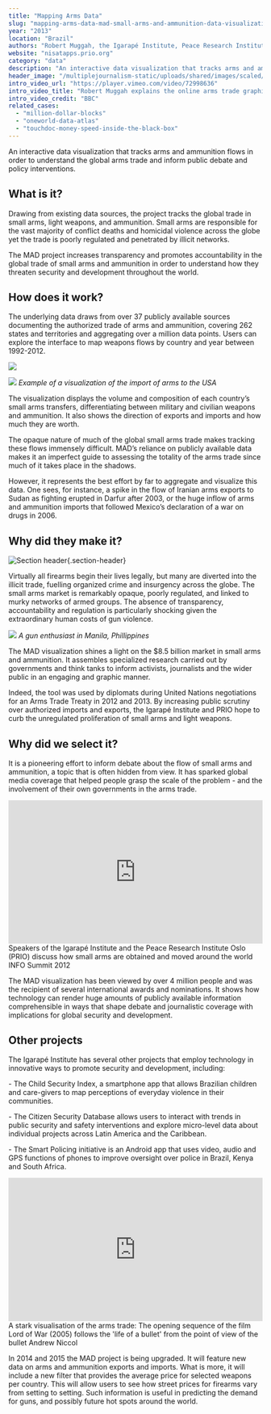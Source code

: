 ```yaml
---
title: "Mapping Arms Data"
slug: "mapping-arms-data-mad-small-arms-and-ammunition-data-visualization"
year: "2013"
location: "Brazil"
authors: "Robert Muggah, the Igarapé Institute, Peace Research Institute Oslo (PRIO)"
website: "nisatapps.prio.org"
category: "data"
description: "An interactive data visualization that tracks arms and ammunition flows in order to understand the global arms trade and inform public debate and policy interventions."
header_image: "/multiplejournalism-static/uploads/shared/images/scaled/header_image_extreme/185.jpg"
intro_video_url: "https://player.vimeo.com/video/72998636"
intro_video_title: "Robert Muggah explains the online arms trade graphic"
intro_video_credit: "BBC"
related_cases:
  - "million-dollar-blocks"
  - "oneworld-data-atlas"
  - "touchdoc-money-speed-inside-the-black-box"
---
```


An interactive data visualization that tracks arms and ammunition flows in order to understand the global arms trade and inform public debate and policy interventions.

## What is it?

Drawing from existing data sources, the project tracks the global trade in small arms, light weapons, and ammunition. Small arms are responsible for the vast majority of conflict deaths and homicidal violence across the globe yet the trade is poorly regulated and penetrated by illicit networks.

The MAD project increases transparency and promotes accountability in the global trade of small arms and ammunition in order to understand how they threaten security and development throughout the world.


## How does it work?

The underlying data draws from over 37 publicly available sources documenting the authorized trade of arms and ammunition, covering 262 states and territories and aggregating over a million data points. Users can explore the interface to map weapons flows by country and year between 1992-2012.

![](/multiplejournalism-static/uploads/shared/images/scaled/case_section_media/184.jpg)

![](/multiplejournalism-static/uploads/shared/images/scaled/case_section_media/183.jpg)
*Example of a visualization of the import of arms to the USA*

The visualization displays the volume and composition of each country’s small arms transfers, differentiating between military and civilian weapons and ammunition. It also shows the direction of exports and imports and how much they are worth.

The opaque nature of much of the global small arms trade makes tracking these flows immensely difficult. MAD’s reliance on publicly available data makes it an imperfect guide to assessing the totality of the arms trade since much of it takes place in the shadows.

However, it represents the best effort by far to aggregate and visualize this data. One sees, for instance, a spike in the flow of Iranian arms exports to Sudan as fighting erupted in Darfur after 2003, or the huge inflow of arms and ammunition imports that followed Mexico’s declaration of a war on drugs in 2006.


## Why did they make it?

![Section header](/multiplejournalism-static/uploads/shared/images/scaled/case_section/163.jpg){.section-header}

Virtually all firearms begin their lives legally, but many are diverted into the illicit trade, fuelling organized crime and insurgency across the globe. The small arms market is remarkably opaque, poorly regulated, and linked to murky networks of armed groups. The absence of transparency, accountability and regulation is particularly shocking given the extraordinary human costs of gun violence.

![](/multiplejournalism-static/uploads/shared/images/scaled/case_section_media/251.jpg)
*A gun enthusiast in Manila, Phillippines*

The MAD visualization shines a light on the $8.5 billion market in small arms and ammunition. It assembles specialized research carried out by governments and think tanks to inform activists, journalists and the wider public in an engaging and graphic manner.

Indeed, the tool was used by diplomats during United Nations negotiations for an Arms Trade Treaty in 2012 and 2013. By increasing public scrutiny over authorized imports and exports, the Igarapé Institute and PRIO hope to curb the unregulated proliferation of small arms and light weapons.


## Why did we select it?

It is a pioneering effort to inform debate about the flow of small arms and ammunition, a topic that is often hidden from view. It has sparked global media coverage that helped people grasp the scale of the problem - and the involvement of their own governments in the arms trade.

<div class="section-media">
  <div class="video-container" style="position: relative; padding-bottom: 56.25%; height: 0; overflow: hidden;">
    <iframe src="https://www.youtube.com/embed/75E7e2Sew4w" style="position: absolute; top: 0; left: 0; width: 100%; height: 100%;" frameborder="0" allow="autoplay; fullscreen; picture-in-picture" allowfullscreen></iframe>
  </div>
  <figcaption class="credits credits--right">
    <span class="credits__title">Speakers of the Igarapé Institute and the Peace Research Institute Oslo (PRIO) discuss how small arms are obtained and moved around the world</span> <span class="credits__meta">INFO Summit 2012</span>
  </figcaption>
</div>

The MAD visualization has been viewed by over 4 million people and was the recipient of several international awards and nominations. It shows how technology can render huge amounts of publicly available information comprehensible in ways that shape debate and journalistic coverage with implications for global security and development.


## Other projects

The Igarapé Institute has several other projects that employ technology in innovative ways to promote security and development, including:

- The Child Security Index, a smartphone app that allows Brazilian children and care-givers to map perceptions of everyday violence in their communities.

- The Citizen Security Database allows users to interact with trends in public security and safety interventions and explore micro-level data about individual projects across Latin America and the Caribbean.

- The Smart Policing initiative is an Android app that uses video, audio and GPS functions of phones to improve oversight over police in Brazil, Kenya and South Africa.

<div class="section-media">
  <div class="video-container" style="position: relative; padding-bottom: 56.25%; height: 0; overflow: hidden;">
    <iframe src="https://www.youtube.com/embed/8LUEiKs2UAo" style="position: absolute; top: 0; left: 0; width: 100%; height: 100%;" frameborder="0" allow="autoplay; fullscreen; picture-in-picture" allowfullscreen></iframe>
  </div>
  <figcaption class="credits credits--right">
    <span class="credits__title">A stark visualisation of the arms trade: The opening sequence of the film Lord of War (2005) follows the 'life of a bullet' from the point of view of the bullet</span> <span class="credits__meta">Andrew Niccol</span>
  </figcaption>
</div>

In 2014 and 2015 the MAD project is being upgraded. It will feature new data on arms and ammunition exports and imports. What is more, it will include a new filter that provides the average price for selected weapons per country. This will allow users to see how street prices for firearms vary from setting to setting. Such information is useful in predicting the demand for guns, and possibly future hot spots around the world.


